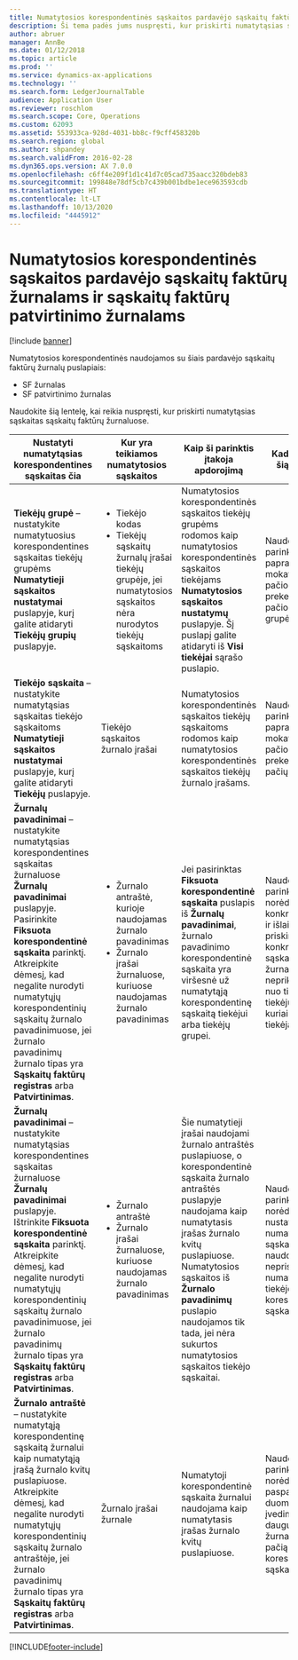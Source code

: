 ```yaml
---
title: Numatytosios korespondentinės sąskaitos pardavėjo sąskaitų faktūrų žurnalams ir sąskaitų faktūrų patvirtinimo žurnalams
description: Ši tema padės jums nuspręsti, kur priskirti numatytąsias sąskaitas sąskaitų faktūrų žurnaluose.
author: abruer
manager: AnnBe
ms.date: 01/12/2018
ms.topic: article
ms.prod: ''
ms.service: dynamics-ax-applications
ms.technology: ''
ms.search.form: LedgerJournalTable
audience: Application User
ms.reviewer: roschlom
ms.search.scope: Core, Operations
ms.custom: 62093
ms.assetid: 553933ca-928d-4031-bb8c-f9cff458320b
ms.search.region: global
ms.author: shpandey
ms.search.validFrom: 2016-02-28
ms.dyn365.ops.version: AX 7.0.0
ms.openlocfilehash: c6ff4e209f1d1c41d7c05cad735aacc320bdeb83
ms.sourcegitcommit: 199848e78df5cb7c439b001bdbe1ece963593cdb
ms.translationtype: HT
ms.contentlocale: lt-LT
ms.lasthandoff: 10/13/2020
ms.locfileid: "4445912"
---
```

# <a name="default-offset-accounts-for-vendor-invoice-journals-and-invoice-approval-journals"></a>Numatytosios korespondentinės sąskaitos pardavėjo sąskaitų faktūrų žurnalams ir sąskaitų faktūrų patvirtinimo žurnalams

[!include [banner](../includes/banner.md)]

Numatytosios korespondentinės naudojamos su šiais pardavėjo sąskaitų faktūrų žurnalų puslapiais:

-   SF žurnalas
-   SF patvirtinimo žurnalas

Naudokite šią lentelę, kai reikia nuspręsti, kur priskirti numatytąsias sąskaitas sąskaitų faktūrų žurnaluose.

<table>
<colgroup>
<col width="25%" />
<col width="25%" />
<col width="25%" />
<col width="25%" />
</colgroup>
<thead>
<tr class="header">
<th>Nustatyti numatytąsias korespondentines sąskaitas čia</th>
<th>Kur yra teikiamos numatytosios sąskaitos</th>
<th>Kaip ši parinktis įtakoja apdorojimą</th>
<th>Kada naudoti šią parinktį</th>
</tr>
</thead>
<tbody>
<tr class="odd">
<td><strong>Tiekėjų grupė</strong> – nustatykite numatytuosius korespondentines sąskaitas tiekėjų grupėms <strong>Numatytieji sąskaitos nustatymai</strong> puslapyje, kurį galite atidaryti <strong>Tiekėjų grupių</strong> puslapyje.</td>
<td><ul>
<li>Tiekėjo kodas</li>
<li>Tiekėjų sąskaitų žurnalų įrašai tiekėjų grupėje, jei numatytosios sąskaitos nėra nurodytos tiekėjų sąskaitoms</li>
</ul></td>
<td>Numatytosios korespondentinės sąskaitos tiekėjų grupėms rodomos kaip numatytosios korespondentinės sąskaitos tiekėjams <strong>Numatytosios sąskaitos nustatymų</strong> puslapyje. Šį puslapį galite atidaryti iš <strong>Visi tiekėjai</strong> sąrašo puslapio.</td>
<td>Naudokite šią parinktį, jei paprastai mokate už tos pačios rūšies prekes iš tos pačios tiekėjų grupės.</td>
</tr>
<tr class="even">
<td><strong>Tiekėjo sąskaita</strong> – nustatykite numatytąsias sąskaitas tiekėjo sąskaitoms <strong>Numatytieji sąskaitos nustatymai</strong> puslapyje, kurį galite atidaryti <strong>Tiekėjų</strong> puslapyje.</td>
<td>Tiekėjo sąskaitos žurnalo įrašai</td>
<td>Numatytosios korespondentinės sąskaitos tiekėjų sąskaitoms rodomos kaip numatytosios korespondentinės sąskaitos tiekėjų žurnalo įrašams.</td>
<td>Naudokite šią parinktį, jei paprastai mokate už tos pačios rūšies prekes iš tų pačių tiekėjų.</td>
</tr>
<tr class="odd">
<td><strong>Žurnalų pavadinimai</strong> – nustatykite numatytąsias korespondentines sąskaitas žurnaluose <strong>Žurnalų pavadinimai</strong> puslapyje. Pasirinkite <strong>Fiksuota korespondentinė sąskaita</strong> parinktį. Atkreipkite dėmesį, kad negalite nurodyti numatytųjų korespondentinių sąskaitų žurnalo pavadinimuose, jei žurnalo pavadinimų žurnalo tipas yra <strong>Sąskaitų faktūrų registras</strong> arba <strong>Patvirtinimas</strong>.</td>
<td><ul>
<li>Žurnalo antraštė, kurioje naudojamas žurnalo pavadinimas</li>
<li>Žurnalo įrašai žurnaluose, kuriuose naudojamas žurnalo pavadinimas</li>
</ul></td>
<td>Jei pasirinktas <strong>Fiksuota korespondentinė sąskaita</strong> puslapis iš <strong>Žurnalų pavadinimai</strong>, žurnalo pavadinimo korespondentinė sąskaita yra viršesnė už numatytąją korespondentinę sąskaitą tiekėjui arba tiekėjų grupei.</td>
<td>Naudokite šią parinktį, norėdami sukurti konkrečių išlaidų ir išlaidų, kurios priskiriamos konkrečioms sąskaitoms, žurnalus, nepriklausomai nuo tiekėjo ar tiekėjų grupės, kuriai priklauso tiekėjas.</td>
</tr>
<tr class="even">
<td><strong>Žurnalų pavadinimai</strong> – nustatykite numatytąsias korespondentines sąskaitas žurnaluose <strong>Žurnalų pavadinimai</strong> puslapyje. Ištrinkite <strong>Fiksuota korespondentinė sąskaita</strong> parinktį. Atkreipkite dėmesį, kad negalite nurodyti numatytųjų korespondentinių sąskaitų žurnalo pavadinimuose, jei žurnalo pavadinimų žurnalo tipas yra <strong>Sąskaitų faktūrų registras</strong> arba <strong>Patvirtinimas</strong>.</td>
<td><ul>
<li>Žurnalo antraštė</li>
<li>Žurnalo įrašai žurnaluose, kuriuose naudojamas žurnalo pavadinimas</li>
</ul></td>
<td>Šie numatytieji įrašai naudojami žurnalo antraštės puslapiuose, o korespondentinė sąskaita žurnalo antraštės puslapyje naudojama kaip numatytasis įrašas žurnalo kvitų puslapiuose. Numatytosios sąskaitos iš <strong>Žurnalo pavadinimų </strong>puslapio naudojamos tik tada, jei nėra sukurtos numatytosios sąskaitos tiekėjo sąskaitai.</td>
<td>Naudokite šią parinktį, norėdami nustatyti numatytąsias sąskaitas, kurios naudojamos, kai nepriskirta numatytojo tiekėjo korespondentinė sąskaita.</td>
</tr>
<tr class="odd">
<td><strong>Žurnalo antraštė</strong> – nustatykite numatytąją korespondentinę sąskaitą žurnalui kaip numatytąją įrašą žurnalo kvitų puslapiuose. Atkreipkite dėmesį, kad negalite nurodyti numatytųjų korespondentinių sąskaitų žurnalo antraštėje, jei žurnalo pavadinimų žurnalo tipas yra <strong>Sąskaitų faktūrų registras</strong> arba <strong>Patvirtinimas</strong>.</td>
<td>Žurnalo įrašai žurnale</td>
<td>Numatytoji korespondentinė sąskaita žurnalui naudojama kaip numatytasis įrašas žurnalo kvitų puslapiuose.</td>
<td>Naudokite šią parinktį, norėdami paspartinti duomenų įvedimą, jei dauguma įrašų žurnale turi tą pačią korespondentinę sąskaitą.</td>
</tr>
</tbody>
</table>







[!INCLUDE[footer-include](../../includes/footer-banner.md)]